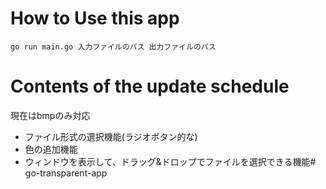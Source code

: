 # How to Use this app
```
go run main.go 入力ファイルのパス 出力ファイルのパス
```

# Contents of the update schedule
現在はbmpのみ対応

- ファイル形式の選択機能(ラジオボタン的な)
- 色の追加機能
- ウィンドウを表示して、ドラッグ&ドロップでファイルを選択できる機能# go-transparent-app
